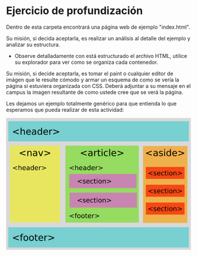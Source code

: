 # Ejercicio de profundización

Dentro de esta carpeta encontrará una página web de ejemplo "index.html".

Su misión, si decida aceptarla, es realizar un análisis al detalle del ejemplo y analizar su estructura.
- Observe detalladamente con está estructurado el archivo HTML, utilice su explorador para ver como se organiza cada contenedor.


Su misión, si decide aceptarla, es tomar el paint o cualquier editor de imágen que le resulte cómodo y armar un esquema de como se vería la página si estuviera organizada con CSS. Deberá adjuntar a su mensaje en el campus la imagen resultante de como ustede cree que se verá la página.

Les dejamos un ejemplo totalmente genérico para que entienda lo que esperamos que pueda realizar de esta actividad:

![ejemplo](ejemplo.jpg)
